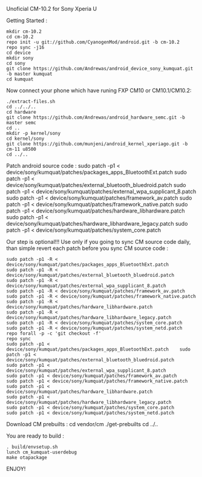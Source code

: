 Unoficial CM-10.2 for Sony Xperia U

Getting Started :

    mkdir cm-10.2
    cd cm-10.2
    repo init -u git://github.com/CyanogenMod/android.git -b cm-10.2
    repo sync -j16
    cd device
    mkdir sony
    cd sony
    git clone https://github.com/Andrewas/android_device_sony_kumquat.git -b master kumquat
    cd kumquat

Now connect your phone which have runing FXP CM10 or CM10.1/CM10.2:

    ./extract-files.sh
    cd ../../..
    cd hardware
    git clone https://github.com/Andrewas/android_hardware_semc.git -b master semc
    cd ..
    mkdir -p kernel/sony
    cd kernel/sony
    git clone https://github.com/munjeni/android_kernel_xperiago.git -b cm-11 u8500
    cd ../..

Patch android source code :
    sudo patch -p1 < device/sony/kumquat/patches/packages_apps_BluetoothExt.patch
    sudo patch -p1 < device/sony/kumquat/patches/external_bluetooth_bluedroid.patch
    sudo patch -p1 < device/sony/kumquat/patches/external_wpa_supplicant_8.patch
    sudo patch -p1 < device/sony/kumquat/patches/framework_av.patch
    sudo patch -p1 < device/sony/kumquat/patches/framework_native.patch
    sudo patch -p1 < device/sony/kumquat/patches/hardware_libhardware.patch
    sudo patch -p1 < device/sony/kumquat/patches/hardware_libhardware_legacy.patch
    sudo patch -p1 < device/sony/kumquat/patches/system_core.patch

Our step is optional!!! Use only if you going to sync CM source code daily, than simple revert each patch before you sync CM source code :

    sudo patch -p1 -R < device/sony/kumquat/patches/packages_apps_BluetoothExt.patch
    sudo patch -p1 -R < device/sony/kumquat/patches/external_bluetooth_bluedroid.patch
    sudo patch -p1 -R < device/sony/kumquat/patches/external_wpa_supplicant_8.patch
    sudo patch -p1 -R < device/sony/kumquat/patches/framework_av.patch
    sudo patch -p1 -R < device/sony/kumquat/patches/framework_native.patch
    sudo patch -p1 -R < device/sony/kumquat/patches/hardware_libhardware.patch
    sudo patch -p1 -R < device/sony/kumquat/patches/hardware_libhardware_legacy.patch
    sudo patch -p1 -R < device/sony/kumquat/patches/system_core.patch
    sudo patch -p1 -R < device/sony/kumquat/patches/system_netd.patch
    repo forall -p -c 'git checkout -f'
    repo sync
    sudo patch -p1 < device/sony/kumquat/patches/packages_apps_BluetoothExt.patch    sudo patch -p1 < device/sony/kumquat/patches/external_bluetooth_bluedroid.patch
    sudo patch -p1 < device/sony/kumquat/patches/external_wpa_supplicant_8.patch
    sudo patch -p1 < device/sony/kumquat/patches/framework_av.patch
    sudo patch -p1 < device/sony/kumquat/patches/framework_native.patch
    sudo patch -p1 < device/sony/kumquat/patches/hardware_libhardware.patch
    sudo patch -p1 < device/sony/kumquat/patches/hardware_libhardware_legacy.patch
    sudo patch -p1 < device/sony/kumquat/patches/system_core.patch
    sudo patch -p1 < device/sony/kumquat/patches/system_netd.patch

Download CM prebuilts :
   cd vendor/cm
   ./get-prebuilts
   cd ../..

You are ready to build :

    . build/envsetup.sh
    lunch cm_kumquat-userdebug
    make otapackage

ENJOY! 
